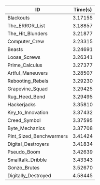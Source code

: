 |ID|Time(s)|
|-|-|
|Blackouts|3.17155|
|The_ERROR_List|3.18857|
|The_Hit_Blunders|3.21877|
|Computer_Crew|3.23315|
|Beasts|3.24691|
|Loose_Screws|3.26341|
|Prime_Calculus|3.27377|
|Artful_Maneuvers|3.28507|
|Rebooting_Rebels|3.29230|
|Grapevine_Squad|3.29425|
|Rug_Heed_Bend|3.29495|
|Hackerjacks|3.35810|
|Key_to_Innovation|3.37432|
|Creed_Symbol|3.37595|
|Byte_Mechanics|3.37708|
|Pint_Sized_Benchwarmers|3.41424|
|Digital_Destroyers|3.41834|
|Pseudo_Boom|3.42639|
|Smalltalk_Dribble|3.43343|
|Gonzo_Brutes|3.52670|
|Digitally_Destroyed|4.58445|
